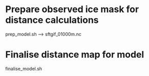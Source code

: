 # Prepare observed ice mask for distance calculations 
prep_model.sh
--> sftgif_01000m.nc


# Finalise distance map for model
finalise_model.sh

